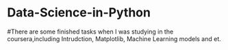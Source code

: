 # Data-Science-in-Python
#There are some finished tasks when I was studying in the coursera,including Intrudction, Matplotlib, Machine Learning models and et.
